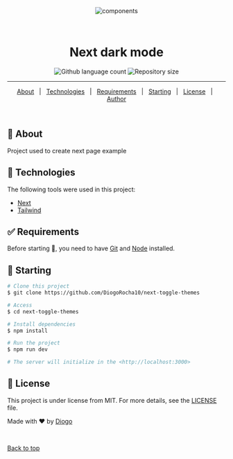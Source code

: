 <div align="center" id="top"> 
  <img src="./.github/app.gif" alt="components" />

&#xa0;

</div>

<h1 align="center">Next dark mode</h1>

<p align="center">
  

  <img alt="Github language count" src="https://img.shields.io/github/languages/count/DiogoRocha10/next-toggle-themes?color=56BEB8">

  <img alt="Repository size" src="https://img.shields.io/github/repo-size/DiogoRocha10/next-toggle-themes?color=56BEB8">

 

</p>

<Status>


<hr> 

<p align="center">
  <a href="#dart-about">About</a> &#xa0; | &#xa0; 
  <a href="#rocket-technologies">Technologies</a> &#xa0; | &#xa0;
  <a href="#white_check_mark-requirements">Requirements</a> &#xa0; | &#xa0;
  <a href="#checkered_flag-starting">Starting</a> &#xa0; | &#xa0;
  <a href="#memo-license">License</a> &#xa0; | &#xa0;
  <a href="https://github.com/DiogoRocha10" target="_blank">Author</a>
</p>

<br>

## :dart: About

Project used to create next page example

## :rocket: Technologies

The following tools were used in this project:

- [Next](https://nextjs.org/)
- [Tailwind](https://tailwindcss.com/)


## :white_check_mark: Requirements

Before starting :checkered_flag:, you need to have [Git](https://git-scm.com) and [Node](https://nodejs.org/en/) installed.

## :checkered_flag: Starting

```bash
# Clone this project
$ git clone https://github.com/DiogoRocha10/next-toggle-themes

# Access
$ cd next-toggle-themes

# Install dependencies
$ npm install

# Run the project
$ npm run dev

# The server will initialize in the <http://localhost:3000>
```

## :memo: License

This project is under license from MIT. For more details, see the [LICENSE](LICENSE.md) file.

Made with :heart: by <a href="https://github.com/DiogoRocha10" target="_blank">Diogo</a>

&#xa0;

<a href="#top">Back to top</a>

